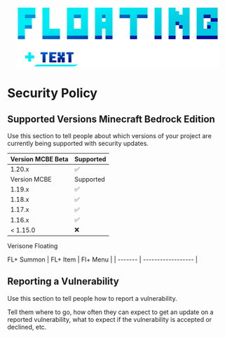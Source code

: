 <p align="center">
	<a href="https://pmmp.io">
		<!--[if IE]>
			<img src="https://github.com/DeathAruban/Floating-Text/blob/main/floating%20text%202.png" alt="FLoating Text Logo" title="PocketMine" loading="eager" />
		<![endif]-->
		<picture>
			<source srcset="https://github.com/DeathAruban/Floating-Text/blob/main/floating%20text%202.png" media="(prefers-color-scheme: dark)">
			<img src="https://github.com/DeathAruban/Floating-Text/blob/main/floating%20text%202.png" loading="eager" />
		</picture>
	</a><br>
</p>

# Security Policy

## Supported Versions Minecraft Bedrock Edition

Use this section to tell people about which versions of your project are
currently being supported with security updates.

| Version MCBE Beta| Supported   |
| ------- | ------------------   |
| 1.20.x   | :white_check_mark:  | 
| Version MCBE| Supported        | 
| 1.19.x   | :white_check_mark:  | 
| 1.18.x   | :white_check_mark:  | 
| 1.17.x   |  :white_check_mark: | 
| 1.16.x   | :white_check_mark:  | 
| < 1.15.0   | :x:               | 


Verisone Floating

 FL+ Summon | FL+ Item | Fl+ Menu |
| ------- | ------------------   |

## Reporting a Vulnerability

Use this section to tell people how to report a vulnerability.

Tell them where to go, how often they can expect to get an update on a
reported vulnerability, what to expect if the vulnerability is accepted or
declined, etc.
